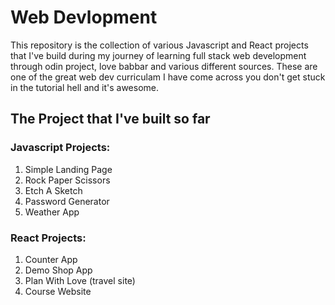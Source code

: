 # Web Devlopment 
This repository is the collection of various Javascript and React projects that I've build during my journey of learning full stack web development through odin project, love babbar and various different sources. These are one of the great web dev curriculam I have come across you don't get stuck in the tutorial hell and it's awesome.

## The Project that I've built so far 

### Javascript Projects: 
1. Simple Landing Page
2. Rock Paper Scissors
3. Etch A Sketch
4. Password Generator
5. Weather App

### React Projects:
1. Counter App
2. Demo Shop App
3. Plan With Love (travel site)
4. Course Website
   
